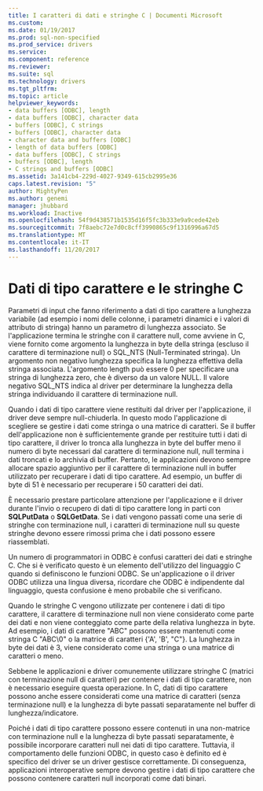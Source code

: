 ```yaml
---
title: I caratteri di dati e stringhe C | Documenti Microsoft
ms.custom: 
ms.date: 01/19/2017
ms.prod: sql-non-specified
ms.prod_service: drivers
ms.service: 
ms.component: reference
ms.reviewer: 
ms.suite: sql
ms.technology: drivers
ms.tgt_pltfrm: 
ms.topic: article
helpviewer_keywords:
- data buffers [ODBC], length
- data buffers [ODBC], character data
- buffers [ODBC], C strings
- buffers [ODBC], character data
- character data and buffers [ODBC]
- length of data buffers [ODBC]
- data buffers [ODBC], C strings
- buffers [ODBC], length
- C strings and buffers [ODBC]
ms.assetid: 3a141cb4-229d-4027-9349-615cb2995e36
caps.latest.revision: "5"
author: MightyPen
ms.author: genemi
manager: jhubbard
ms.workload: Inactive
ms.openlocfilehash: 54f9d438571b1535d16f5fc3b333e9a9cede42eb
ms.sourcegitcommit: 7f8aebc72e7d0c8cff3990865c9f1316996a67d5
ms.translationtype: MT
ms.contentlocale: it-IT
ms.lasthandoff: 11/20/2017
---
```

# <a name="character-data-and-c-strings"></a>Dati di tipo carattere e le stringhe C
Parametri di input che fanno riferimento a dati di tipo carattere a lunghezza variabile (ad esempio i nomi delle colonne, i parametri dinamici e i valori di attributo di stringa) hanno un parametro di lunghezza associato. Se l'applicazione termina le stringhe con il carattere null, come avviene in C, viene fornito come argomento la lunghezza in byte della stringa (escluso il carattere di terminazione null) o SQL_NTS (Null-Terminated stringa). Un argomento non negativo lunghezza specifica la lunghezza effettiva della stringa associata. L'argomento length può essere 0 per specificare una stringa di lunghezza zero, che è diverso da un valore NULL. Il valore negativo SQL_NTS indica al driver per determinare la lunghezza della stringa individuando il carattere di terminazione null.  
  
 Quando i dati di tipo carattere viene restituiti dal driver per l'applicazione, il driver deve sempre null-chiuderla. In questo modo l'applicazione di scegliere se gestire i dati come stringa o una matrice di caratteri. Se il buffer dell'applicazione non è sufficientemente grande per restituire tutti i dati di tipo carattere, il driver lo tronca alla lunghezza in byte del buffer meno il numero di byte necessari dal carattere di terminazione null, null termina i dati troncati e lo archivia di buffer. Pertanto, le applicazioni devono sempre allocare spazio aggiuntivo per il carattere di terminazione null in buffer utilizzato per recuperare i dati di tipo carattere. Ad esempio, un buffer di byte di 51 è necessario per recuperare i 50 caratteri dei dati.  
  
 È necessario prestare particolare attenzione per l'applicazione e il driver durante l'invio o recupero di dati di tipo carattere long in parti con **SQLPutData** o **SQLGetData**. Se i dati vengono passati come una serie di stringhe con terminazione null, i caratteri di terminazione null su queste stringhe devono essere rimossi prima che i dati possono essere riassemblati.  
  
 Un numero di programmatori in ODBC è confusi caratteri dei dati e stringhe C. Che si è verificato questo è un elemento dell'utilizzo del linguaggio C quando si definiscono le funzioni ODBC. Se un'applicazione o il driver ODBC utilizza una lingua diversa, ricordare che ODBC è indipendente dal linguaggio, questa confusione è meno probabile che si verificano.  
  
 Quando le stringhe C vengono utilizzate per contenere i dati di tipo carattere, il carattere di terminazione null non viene considerato come parte dei dati e non viene conteggiato come parte della relativa lunghezza in byte. Ad esempio, i dati di carattere "ABC" possono essere mantenuti come stringa C "ABC\0" o la matrice di caratteri {'A', 'B', "C"}. La lunghezza in byte dei dati è 3, viene considerato come una stringa o una matrice di caratteri o meno.  
  
 Sebbene le applicazioni e driver comunemente utilizzare stringhe C (matrici con terminazione null di caratteri) per contenere i dati di tipo carattere, non è necessario eseguire questa operazione. In C, dati di tipo carattere possono anche essere considerati come una matrice di caratteri (senza terminazione null) e la lunghezza di byte passati separatamente nel buffer di lunghezza/indicatore.  
  
 Poiché i dati di tipo carattere possono essere contenuti in una non-matrice con terminazione null e la lunghezza di byte passati separatamente, è possibile incorporare caratteri null nei dati di tipo carattere. Tuttavia, il comportamento delle funzioni ODBC, in questo caso è definito ed è specifico del driver se un driver gestisce correttamente. Di conseguenza, applicazioni interoperative sempre devono gestire i dati di tipo carattere che possono contenere caratteri null incorporati come dati binari.
